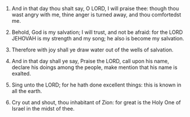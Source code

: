 1. And in that day thou shalt say, O LORD, I will praise thee:
though thou wast angry with me, thine anger is turned away, and thou
comfortedst me.

2. Behold, God is my salvation; I will trust, and not be afraid: for
the LORD JEHOVAH is my strength and my song; he also is become my
salvation.

3. Therefore with joy shall ye draw water out of the wells of
salvation.

4. And in that day shall ye say, Praise the LORD, call upon his
name, declare his doings among the people, make mention that his name
is exalted.

5. Sing unto the LORD; for he hath done excellent things: this is
known in all the earth.

6. Cry out and shout, thou inhabitant of Zion: for great is the Holy
One of Israel in the midst of thee.